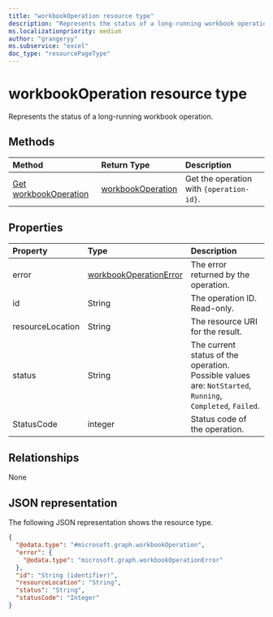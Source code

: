 ```yaml
---
title: "workbookOperation resource type"
description: "Represents the status of a long-running workbook operation."
ms.localizationpriority: medium
author: "grangeryy"
ms.subservice: "excel"
doc_type: "resourcePageType"
---
```


# workbookOperation resource type

Represents the status of a long-running workbook operation.


## Methods

| Method       | Return Type | Description |
|:-------------|:------------|:------------|
| [Get workbookOperation](../api/workbookoperation-get.md) | [workbookOperation](workbookoperation.md) | Get the operation with `{operation-id}`. |


## Properties

| Property     | Type        | Description |
|:-------------|:------------|:------------|
|error|[workbookOperationError](workbookoperationerror.md)| The error returned by the operation.|
|id|String| The operation ID. Read-only.|
|resourceLocation|String| The resource URI for the result.|
|status|String| The current status of the operation. Possible values are: `NotStarted`, `Running`, `Completed`, `Failed`.|
|StatusCode| integer| Status code of the operation. | 

## Relationships

None

## JSON representation

The following JSON representation shows the resource type.

<!-- {
  "blockType": "resource",
  "optionalProperties": [
    "id", "status", "error", "resourceLocation"
  ],
  "@odata.type": "microsoft.graph.workbookOperation",
  "keyProperty": "id"
}-->

```json
{
  "@odata.type": "#microsoft.graph.workbookOperation",
  "error": {
    "@odata.type": "microsoft.graph.workbookOperationError"
  },
  "id": "String (identifier)",
  "resourceLocation": "String",
  "status": "String",
  "statusCode": "Integer"
}
```

<!-- uuid: 16cd6b66-4b1a-43a1-adaf-3a886856ed98
2019-02-04 14:57:30 UTC -->
<!-- {
  "type": "#page.annotation",
  "description": "workbookOperation resource",
  "keywords": "",
  "section": "documentation",
  "tocPath": ""
}-->
